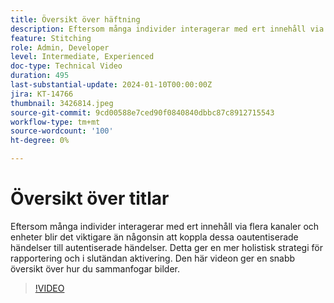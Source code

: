```yaml
---
title: Översikt över häftning
description: Eftersom många individer interagerar med ert innehåll via flera kanaler och enheter blir det viktigare än någonsin att koppla dessa oautentiserade händelser till autentiserade händelser. Detta ger en mer holistisk strategi för rapportering och i slutändan aktivering. Den här videon ger en snabb översikt över hur du sammanfogar bilder.
feature: Stitching
role: Admin, Developer
level: Intermediate, Experienced
doc-type: Technical Video
duration: 495
last-substantial-update: 2024-01-10T00:00:00Z
jira: KT-14766
thumbnail: 3426814.jpeg
source-git-commit: 9cd00588e7ced90f0840840dbbc87c8912715543
workflow-type: tm+mt
source-wordcount: '100'
ht-degree: 0%

---
```



# Översikt över titlar

Eftersom många individer interagerar med ert innehåll via flera kanaler och enheter blir det viktigare än någonsin att koppla dessa oautentiserade händelser till autentiserade händelser. Detta ger en mer holistisk strategi för rapportering och i slutändan aktivering. Den här videon ger en snabb översikt över hur du sammanfogar bilder.

>[!VIDEO](https://video.tv.adobe.com/v/3426814/?learn=on)
